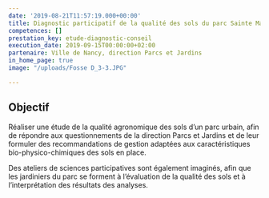 ```yaml
---
date: '2019-08-21T11:57:19.000+00:00'
title: Diagnostic participatif de la qualité des sols du parc Sainte Marie (Nancy)
competences: []
prestation_key: etude-diagnostic-conseil
execution_date: 2019-09-15T00:00:00+02:00
partenaire: Ville de Nancy, direction Parcs et Jardins
in_home_page: true
image: "/uploads/Fosse D_3-3.JPG"

---
```

## Objectif

Réaliser une étude de la qualité agronomique des sols d’un parc urbain, afin de répondre aux questionnements de la direction Parcs et Jardins et de leur formuler des recommandations de gestion adaptées aux caractéristiques bio-physico-chimiques des sols en place. 

Des ateliers de sciences participatives sont également imaginés, afin que les jardiniers du parc se forment à l’évaluation de la qualité des sols et à l’interprétation des résultats des analyses.
<!--more-->